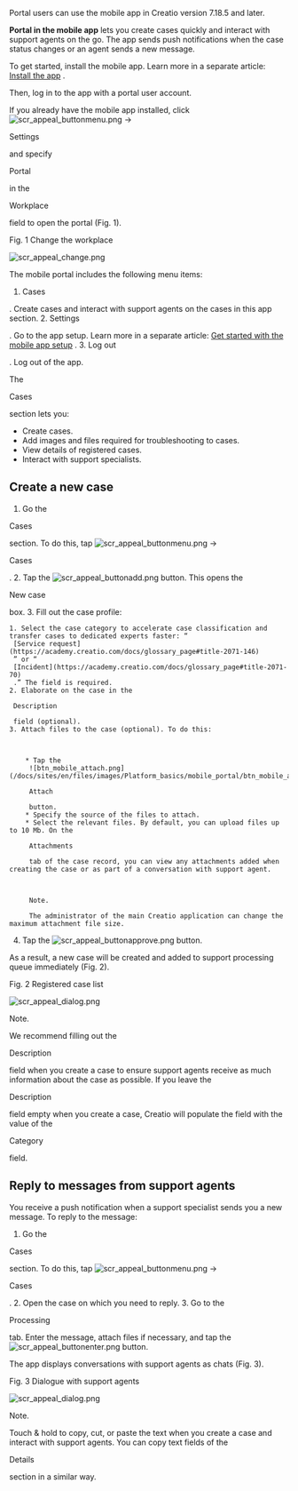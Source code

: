 


 Portal users can use the mobile app in Creatio version 7.18.5 and later.
 



**Portal in the mobile app** 
 lets you create cases quickly and interact with support agents on the go. The app sends push notifications when the case status changes or an agent sends a new message.
 



 To get started, install the mobile app. Learn more in a separate article:
 [Install the app](https://academy.creatio.com/documents?id=1945&anchor=title-773-2) 
 .
 



 Then, log in to the app with a portal user account.
 



 If you already have the mobile app installed, click
 ![scr_appeal_buttonmenu.png](/docs/sites/en/files/images/Platform_basics/mobile_portal/scr_appeal_buttonmenu.png)
 →
 
 Settings
 
 and specify
 
 Portal
 
 in the
 
 Workplace
 
 field to open the portal (Fig. 1).
 




 Fig. 1 Change the workplace
 

![scr_appeal_change.png](/docs/sites/en/files/images/Platform_basics/mobile_portal/scr_appeal_change.png)



 The mobile portal includes the following menu items:
 


1. Cases
 
 . Create cases and interact with support agents on the cases in this app section.
2. Settings
 
 . Go to the app setup. Learn more in a separate article:
 [Get started with the mobile app setup](https://academy.creatio.com/documents?id=1945) 
 .
3. Log out
 
 . Log out of the app.



 The
 
 Cases
 
 section lets you:
 


* Create cases.
* Add images and files required for troubleshooting to cases.
* View details of registered cases.
* Interact with support specialists.



 Create a new case
-------------------


1. Go the
 
 Cases
 
 section. To do this, tap
 ![scr_appeal_buttonmenu.png](/docs/sites/en/files/images/Platform_basics/mobile_portal/scr_appeal_buttonmenu.png)
 →
 
 Cases
 
 .
2. Tap the
 ![scr_appeal_buttonadd.png](/docs/sites/en/files/images/Platform_basics/mobile_portal/scr_appeal_buttonadd.png)
 button. This opens the
 
 New case
 
 box.
3. Fill out the case profile:
 


	1. Select the case category to accelerate case classification and transfer cases to dedicated experts faster: “
	 [Service request](https://academy.creatio.com/docs/glossary_page#title-2071-146) 
	 ” or “
	 [Incident](https://academy.creatio.com/docs/glossary_page#title-2071-70) 
	 .” The field is required.
	2. Elaborate on the case in the
	 
	 Description
	 
	 field (optional).
	3. Attach files to the case (optional). To do this:
	 
	
	
		* Tap the
		 ![btn_mobile_attach.png](/docs/sites/en/files/images/Platform_basics/mobile_portal/btn_mobile_attach.png)
		
		 Attach
		 
		 button.
		* Specify the source of the files to attach.
		* Select the relevant files. By default, you can upload files up to 10 Mb. On the
		 
		 Attachments
		 
		 tab of the case record, you can view any attachments added when creating the case or as part of a conversation with support agent.
		 
		
		
		 Note.
		 
		 The administrator of the main Creatio application can change the maximum attachment file size.
4. Tap the
 ![scr_appeal_buttonapprove.png](/docs/sites/en/files/images/Platform_basics/mobile_portal/scr_appeal_buttonapprove.png)
 button.



 As a result, a new case will be created and added to support processing queue immediately (Fig. 2).
 




 Fig. 2 Registered case list
 

![scr_appeal_dialog.png](/docs/sites/en/files/images/Platform_basics/mobile_portal/scr_appeal_list_appeal.png)





 Note.
 
 We recommend filling out the
 
 Description
 
 field when you create a case to ensure support agents receive as much information about the case as possible. If you leave the
 
 Description
 
 field empty when you create a case, Creatio will populate the field with the value of the
 
 Category
 
 field.
 




 Reply to messages from support agents
---------------------------------------



 You receive a push notification when a support specialist sends you a new message. To reply to the message:
 


1. Go the
 
 Cases
 
 section. To do this, tap
 ![scr_appeal_buttonmenu.png](/docs/sites/en/files/images/Platform_basics/mobile_portal/scr_appeal_buttonmenu.png)
 →
 
 Cases
 
 .
2. Open the case on which you need to reply.
3. Go to the
 
 Processing
 
 tab. Enter the message, attach files if necessary, and tap the
 ![scr_appeal_buttonenter.png](/docs/sites/en/files/images/Platform_basics/mobile_portal/scr_appeal_buttonenter.png)
 button.



 The app displays conversations with support agents as chats (Fig. 3).
 




 Fig. 3 Dialogue with support agents
 

![scr_appeal_dialog.png](/docs/sites/en/files/images/Platform_basics/mobile_portal/scr_appeal_dialog.png)





 Note.
 
 Touch & hold to copy, cut, or paste the text when you create a case and interact with support agents. You can copy text fields of the
 
 Details
 
 section in a similar way.
 





